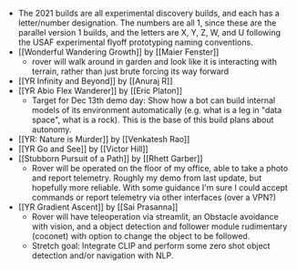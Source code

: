 - The 2021 builds are all experimental discovery builds, and each has a letter/number designation. The numbers are all 1, since these are the parallel version 1 builds, and the letters are X, Y, Z, W, and U following the USAF experimental flyoff prototyping naming conventions.
- [[Wonderful Wandering Growth]] by [[Maier Fenster]]
    - rover will walk around in garden and look like it is interacting with terrain, rather than just brute forcing its way forward
- [[YR Infinity and Beyond]] by [[Anuraj R]]
- [[YR Abio Flex Wanderer]] by [[Eric Platon]]
    - Target for Dec 13th demo day: Show how a bot can build internal models of its environment automatically (e.g. what is a leg in "data space", what is a rock). This is the base of this build plans about autonomy.
- [[YR: Nature is Murder]] by [[Venkatesh Rao]]
- [[YR Go and See]] by [[Victor Hill]]
- [[Stubborn Pursuit of a Path]] by [[Rhett Garber]]
    - Rover will be operated on the floor of my office, able to take a photo and report telemetry. Roughly my demo from last update, but hopefully more reliable. With some guidance I'm sure I could accept commands or report telemetry via other interfaces (over a VPN?)
- [[YR Gradient Ascent]] by [[Sai Prasanna]]
    - Rover will have teleoperation via streamlit, an Obstacle avoidance with vision, and a object detection and follower module rudimentary (coconet) with option to change the object to be followed.
    - Stretch goal: Integrate CLIP and perform some zero shot object detection and/or navigation with NLP.
